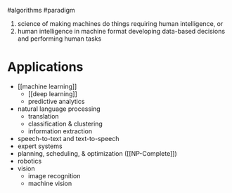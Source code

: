 
#algorithms #paradigm 

1. science of making machines do things requiring human intelligence, or
2. human intelligence in machine format developing data-based decisions and performing human tasks

# Applications
- [[machine learning]]
	- [[deep learning]]
	- predictive analytics
- natural language processing
	- translation
	- classification & clustering
	- information extraction
- speech-to-text and text-to-speech
- expert systems
- planning, scheduling, & optimization ([[NP-Complete]])
- robotics
- vision
	- image recognition
	- machine vision